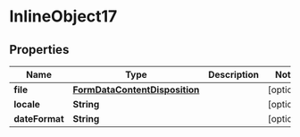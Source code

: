 

# InlineObject17

## Properties

Name | Type | Description | Notes
------------ | ------------- | ------------- | -------------
**file** | [**FormDataContentDisposition**](FormDataContentDisposition.md) |  |  [optional]
**locale** | **String** |  |  [optional]
**dateFormat** | **String** |  |  [optional]



